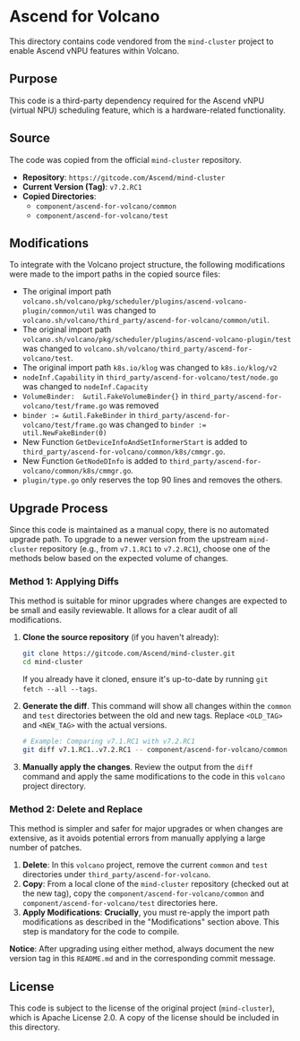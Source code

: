 # Ascend for Volcano

This directory contains code vendored from the `mind-cluster` project to enable Ascend vNPU features within Volcano.

## Purpose

This code is a third-party dependency required for the Ascend vNPU (virtual NPU) scheduling feature, which is a hardware-related functionality.

## Source

The code was copied from the official `mind-cluster` repository.

- **Repository**: `https://gitcode.com/Ascend/mind-cluster`
- **Current Version (Tag)**: `v7.2.RC1`
- **Copied Directories**:
    - `component/ascend-for-volcano/common`
    - `component/ascend-for-volcano/test`

## Modifications

To integrate with the Volcano project structure, the following modifications were made to the import paths in the copied source files:

- The original import path `volcano.sh/volcano/pkg/scheduler/plugins/ascend-volcano-plugin/common/util` was changed to `volcano.sh/volcano/third_party/ascend-for-volcano/common/util`.
- The original import path `volcano.sh/volcano/pkg/scheduler/plugins/ascend-volcano-plugin/test` was changed to `volcano.sh/volcano/third_party/ascend-for-volcano/test`. 
- The original import path `k8s.io/klog` was changed to `k8s.io/klog/v2`
- `nodeInf.Capability` in `third_party/ascend-for-volcano/test/node.go` was changed to `nodeInf.Capacity`
- `VolumeBinder:  &util.FakeVolumeBinder{}` in `third_party/ascend-for-volcano/test/frame.go` was removed
- `binder := &util.FakeBinder` in `third_party/ascend-for-volcano/test/frame.go` was changed to `binder := util.NewFakeBinder(0)`
- New Function `GetDeviceInfoAndSetInformerStart` is added to `third_party/ascend-for-volcano/common/k8s/cmmgr.go`.
- New Function `GetNodeDInfo` is added to `third_party/ascend-for-volcano/common/k8s/cmmgr.go`.
- `plugin/type.go` only reserves the top 90 lines and removes the others.

## Upgrade Process

Since this code is maintained as a manual copy, there is no automated upgrade path. To upgrade to a newer version from the upstream `mind-cluster` repository (e.g., from `v7.1.RC1` to `v7.2.RC1`), choose one of the methods below based on the expected volume of changes.

### Method 1: Applying Diffs

This method is suitable for minor upgrades where changes are expected to be small and easily reviewable. It allows for a clear audit of all modifications.

1.  **Clone the source repository** (if you haven't already):
    ```bash
    git clone https://gitcode.com/Ascend/mind-cluster.git
    cd mind-cluster
    ```
    If you already have it cloned, ensure it's up-to-date by running `git fetch --all --tags`.

2.  **Generate the diff**. This command will show all changes within the `common` and `test` directories between the old and new tags. Replace `<OLD_TAG>` and `<NEW_TAG>` with the actual versions.
    ```bash
    # Example: Comparing v7.1.RC1 with v7.2.RC1
    git diff v7.1.RC1..v7.2.RC1 -- component/ascend-for-volcano/common component/ascend-for-volcano/test
    ```

3.  **Manually apply the changes**. Review the output from the `diff` command and apply the same modifications to the code in this `volcano` project directory.

### Method 2: Delete and Replace

This method is simpler and safer for major upgrades or when changes are extensive, as it avoids potential errors from manually applying a large number of patches.

1.  **Delete**: In this `volcano` project, remove the current `common` and `test` directories under `third_party/ascend-for-volcano`.
2.  **Copy**: From a local clone of the `mind-cluster` repository (checked out at the new tag), copy the `component/ascend-for-volcano/common` and `component/ascend-for-volcano/test` directories here.
3.  **Apply Modifications**: **Crucially**, you must re-apply the import path modifications as described in the "Modifications" section above. This step is mandatory for the code to compile.

**Notice**: After upgrading using either method, always document the new version tag in this `README.md` and in the corresponding commit message.

## License

This code is subject to the license of the original project (`mind-cluster`), which is Apache License 2.0. A copy of the license should be included in this directory.
